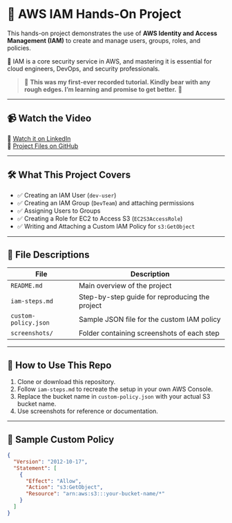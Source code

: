 # 🚀 AWS IAM Hands-On Project

This hands-on project demonstrates the use of **AWS Identity and Access Management (IAM)** to create and manage users, groups, roles, and policies.

🔐 IAM is a core security service in AWS, and mastering it is essential for cloud engineers, DevOps, and security professionals.

> 🧠 **This was my first-ever recorded tutorial. Kindly bear with any rough edges. I’m learning and promise to get better.** 🙏

---

## 📹 Watch the Video

🎥 [Watch it on LinkedIn](#)  
📂 [Project Files on GitHub](https://https://github.com/Edimulo1)

---

## 🛠️ What This Project Covers

- ✅ Creating an IAM User (`dev-user`)
- ✅ Creating an IAM Group (`DevTeam`) and attaching permissions
- ✅ Assigning Users to Groups
- ✅ Creating a Role for EC2 to Access S3 (`EC2S3AccessRole`)
- ✅ Writing and Attaching a Custom IAM Policy for `s3:GetObject`

---

## 📂 File Descriptions

| File | Description |
|------|-------------|
| `README.md` | Main overview of the project |
| `iam-steps.md` | Step-by-step guide for reproducing the project |
| `custom-policy.json` | Sample JSON file for the custom IAM policy |
| `screenshots/` | Folder containing screenshots of each step |

---

## 📘 How to Use This Repo

1. Clone or download this repository.
2. Follow `iam-steps.md` to recreate the setup in your own AWS Console.
3. Replace the bucket name in `custom-policy.json` with your actual S3 bucket name.
4. Use screenshots for reference or documentation.

---

## 🔐 Sample Custom Policy

```json
{
  "Version": "2012-10-17",
  "Statement": [
    {
      "Effect": "Allow",
      "Action": "s3:GetObject",
      "Resource": "arn:aws:s3:::your-bucket-name/*"
    }
  ]
}
